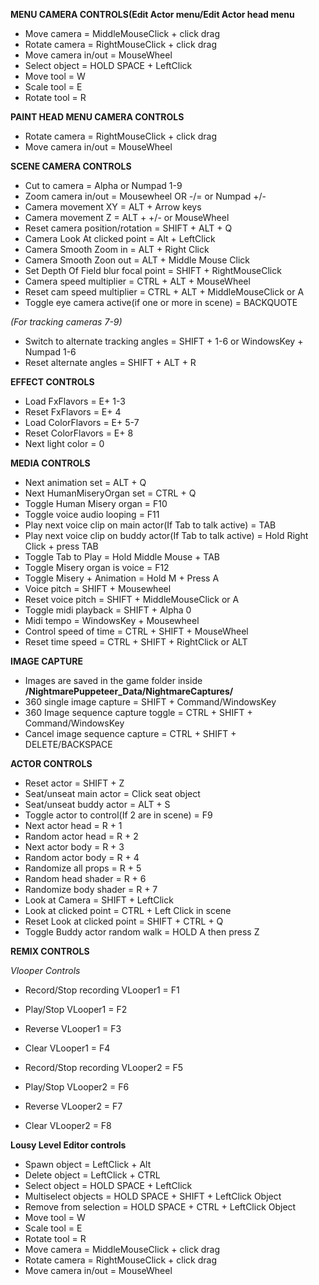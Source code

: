 **MENU CAMERA CONTROLS(Edit Actor menu/Edit Actor head menu**
* Move camera = MiddleMouseClick + click drag
* Rotate camera = RightMouseClick + click drag
* Move camera in/out = MouseWheel
* Select object = HOLD SPACE + LeftClick
* Move tool = W
* Scale tool = E
* Rotate tool = R

**PAINT HEAD MENU CAMERA CONTROLS**
* Rotate camera = RightMouseClick + click drag
* Move camera in/out = MouseWheel

**SCENE CAMERA CONTROLS**
* Cut to camera = Alpha or Numpad 1-9
* Zoom camera in/out = Mousewheel OR -/= or Numpad +/-
* Camera movement XY = ALT + Arrow keys
* Camera movement Z = ALT + +/- or MouseWheel
* Reset camera position/rotation =  SHIFT + ALT + Q
* Camera Look At clicked point = Alt + LeftClick
* Camera Smooth Zoom in = ALT + Right Click
* Camera Smooth Zoon out = ALT + Middle Mouse Click
* Set Depth Of Field blur focal point = SHIFT + RightMouseClick
* Camera speed multiplier = CTRL + ALT + MouseWheel
* Reset cam speed multiplier = CTRL + ALT + MiddleMouseClick or A
* Toggle eye camera active(if one or more in scene) = BACKQUOTE

*(For tracking cameras 7-9)*
* Switch to alternate tracking angles = SHIFT + 1-6 or WindowsKey + Numpad 1-6
* Reset alternate angles =  SHIFT + ALT + R

**EFFECT CONTROLS**
* Load FxFlavors = E+ 1-3
* Reset FxFlavors = E+ 4
* Load ColorFlavors = E+ 5-7
* Reset ColorFlavors = E+ 8
* Next light color = 0

**MEDIA CONTROLS**
* Next animation set = ALT + Q
* Next HumanMiseryOrgan set = CTRL + Q
* Toggle Human Misery organ = F10
* Toggle voice audio looping = F11
* Play next voice clip on main actor(If Tab to talk active) = TAB
* Play next voice clip on buddy actor(If Tab to talk active) = Hold Right Click + press TAB
* Toggle Tab to Play = Hold Middle Mouse + TAB
* Toggle Misery organ is voice = F12
* Toggle Misery + Animation = Hold M + Press A
* Voice pitch = SHIFT + Mousewheel
* Reset voice pitch = SHIFT + MiddleMouseClick or A
* Toggle midi playback = SHIFT + Alpha 0
* Midi tempo = WindowsKey + Mousewheel
* Control speed of time = CTRL + SHIFT + MouseWheel
* Reset time speed = CTRL + SHIFT + RightClick or ALT

**IMAGE CAPTURE**
* Images are saved in the game folder inside **/NightmarePuppeteer_Data/NightmareCaptures/**
* 360 single image capture = SHIFT + Command/WindowsKey
* 360 Image sequence capture toggle = CTRL + SHIFT + Command/WindowsKey
* Cancel image sequence capture = CTRL + SHIFT + DELETE/BACKSPACE


**ACTOR CONTROLS**
* Reset actor = SHIFT + Z
* Seat/unseat main actor = Click seat object
* Seat/unseat buddy actor = ALT + S
* Toggle actor to control(If 2 are in scene) = F9
* Next actor head = R + 1
* Random actor head = R + 2
* Next actor body = R + 3
* Random actor body = R + 4
* Randomize all props = R + 5
* Random head shader = R + 6
* Randomize body shader = R + 7
* Look at Camera = SHIFT + LeftClick
* Look at clicked point = CTRL + Left Click in scene
* Reset Look at clicked point = SHIFT + CTRL + Q
* Toggle Buddy actor random walk = HOLD A then press Z


**REMIX CONTROLS**

*Vlooper Controls*
* Record/Stop recording VLooper1 = F1
* Play/Stop VLooper1 =  F2
* Reverse VLooper1 = F3
* Clear VLooper1 = F4

* Record/Stop recording VLooper2 = F5
* Play/Stop VLooper2 = F6
* Reverse VLooper2 = F7
* Clear VLooper2 = F8

**Lousy Level Editor controls**
* Spawn object = LeftClick + Alt
* Delete object = LeftClick + CTRL
* Select object = HOLD SPACE + LeftClick
* Multiselect objects = HOLD SPACE + SHIFT + LeftClick Object
* Remove from selection = HOLD SPACE + CTRL + LeftClick Object
* Move tool = W
* Scale tool = E
* Rotate tool = R
* Move camera = MiddleMouseClick + click drag
* Rotate camera = RightMouseClick + click drag
* Move camera in/out = MouseWheel
